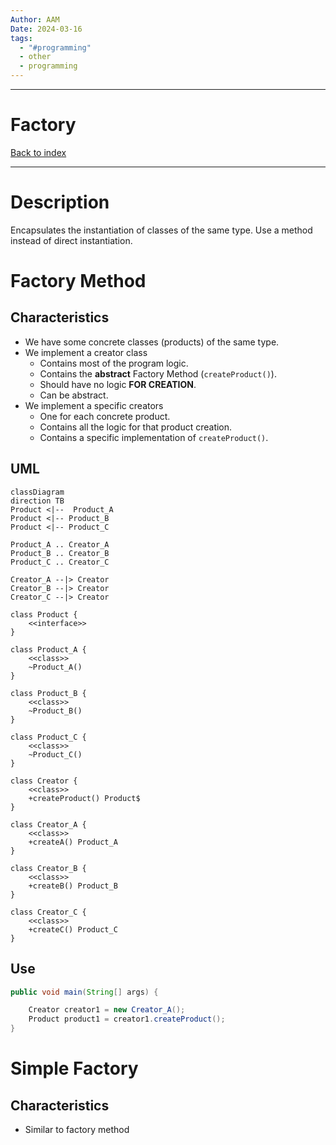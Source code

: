 ```yaml
---
Author: AAM
Date: 2024-03-16
tags:
  - "#programming"
  - other
  - programming
---
```

---
# Factory

[Back to index](../PATTERNS.md)

---

# Description

Encapsulates the instantiation of classes of the same type.
Use a method instead of direct instantiation.

# Factory Method

## Characteristics

- We have some concrete classes (products) of the same type.
- We implement a creator class
	- Contains most of the program logic.
	- Contains the **abstract** Factory Method (`createProduct()`).
	- Should have no logic **FOR CREATION**.
	- Can be abstract.
- We implement a specific creators
	- One for each concrete product.
	- Contains all the logic for that product creation.
	- Contains a specific implementation of `createProduct()`.

## UML

```mermaid
classDiagram
direction TB
Product <|--  Product_A
Product <|-- Product_B
Product <|-- Product_C

Product_A .. Creator_A
Product_B .. Creator_B
Product_C .. Creator_C

Creator_A --|> Creator
Creator_B --|> Creator
Creator_C --|> Creator

class Product {
	<<interface>>
}

class Product_A {
	<<class>>
	~Product_A()
}

class Product_B {
	<<class>>
	~Product_B()
}

class Product_C {
	<<class>>
	~Product_C()
}

class Creator {
	<<class>>
	+createProduct() Product$
}

class Creator_A {
	<<class>>
	+createA() Product_A
}

class Creator_B {
	<<class>>
	+createB() Product_B
}

class Creator_C {
	<<class>>
	+createC() Product_C
}

```

## Use

```java
public void main(String[] args) {

	Creator creator1 = new Creator_A();
	Product product1 = creator1.createProduct();
}
```

# Simple Factory

## Characteristics

- Similar to factory method